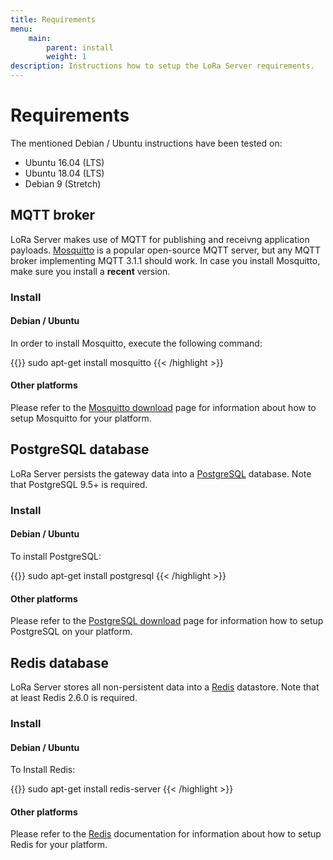 ```yaml
---
title: Requirements
menu:
    main:
        parent: install
        weight: 1
description: Instructions how to setup the LoRa Server requirements.
---
```


# Requirements

The mentioned Debian / Ubuntu instructions have been tested on:

* Ubuntu 16.04 (LTS)
* Ubuntu 18.04 (LTS)
* Debian 9 (Stretch)

## MQTT broker

LoRa Server makes use of MQTT for publishing and receivng application
payloads. [Mosquitto](http://mosquitto.org/) is a popular open-source MQTT
server, but any MQTT broker implementing MQTT 3.1.1 should work.
In case you install Mosquitto, make sure you install a **recent** version.

### Install

#### Debian / Ubuntu

In order to install Mosquitto, execute the following command:

{{<highlight bash>}}
sudo apt-get install mosquitto
{{< /highlight >}}

#### Other platforms

Please refer to the [Mosquitto download](https://mosquitto.org/download/) page
for information about how to setup Mosquitto for your platform.

## PostgreSQL database

LoRa Server persists the gateway data into a
[PostgreSQL](https://www.postgresql.org) database. Note that PostgreSQL 9.5+
is required.

### Install

#### Debian / Ubuntu

To install PostgreSQL:

{{<highlight bash>}}
sudo apt-get install postgresql
{{< /highlight >}}

#### Other platforms

Please refer to the [PostgreSQL download](https://www.postgresql.org/download/)
page for information how to setup PostgreSQL on your platform.

## Redis database

LoRa Server stores all non-persistent data into a
[Redis](http://redis.io/) datastore. Note that at least Redis 2.6.0
is required.

### Install

#### Debian / Ubuntu

To Install Redis:

{{<highlight bash>}}
sudo apt-get install redis-server
{{< /highlight >}}

#### Other platforms

Please refer to the [Redis](https://redis.io/) documentation for information
about how to setup Redis for your platform.
